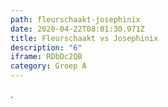 ```yaml
---
path: fleurschaakt-josephinix
date: 2020-04-22T08:01:30.971Z
title: Fleurschaakt vs Josephinix
description: "6"
iframe: RDbDc2QB
category: Groep A
---
```

.